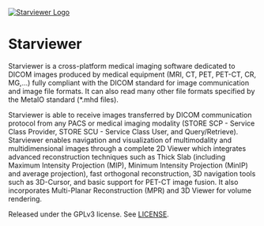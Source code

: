 [![Starviewer Logo](http://starviewer.udg.edu/images/starviewer-logo.png)](http://starviewer.udg.edu)

# Starviewer

Starviewer is a cross-platform medical imaging software dedicated to DICOM images produced by medical equipment (MRI, CT, PET, PET-CT, CR, MG,...) fully compliant with the DICOM standard for image communication and image file formats. It can also read many other file formats specified by the MetaIO standard (*.mhd files). 

Starviewer is able to receive images transferred by DICOM communication protocol from any PACS or medical imaging modality (STORE SCP - Service Class Provider, STORE SCU - Service Class User, and Query/Retrieve). Starviewer enables navigation and visualization of multimodality and multidimensional images through a complete 2D Viewer which integrates advanced reconstruction techniques such as Thick Slab (including Maximum Intensity Projection (MIP), Minimum Intensity Projection (MinIP) and average projection), fast orthogonal reconstruction, 3D navigation tools such as 3D-Cursor, and basic support for PET-CT image fusion. It also incorporates Multi-Planar Reconstruction (MPR) and 3D Viewer for volume rendering. 

Released under the GPLv3 license. See [LICENSE](https://github.com/starviewer-medical/starviewer/blob/devel/starviewer/LICENSE).
